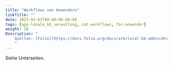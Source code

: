 ```yaml
---
title: "Workflows von Anwendern"
linkTitle: ""
date: 2023-02-01T00:00:00-00:00
tags: [app-lokale_kb_verwaltung, cat-workflows, for-anwender]
weight: 10
Description: "
    Quellen: [Folio](https://docs.folio.org/docs/erm/local-kb-admin/#connecting-an-external-kb) <!-- & [GBV](https://info.gebev.de/pages/viewpage.action?pageId=840859828) -->
    "
---
```


Siehe Unterseiten.
